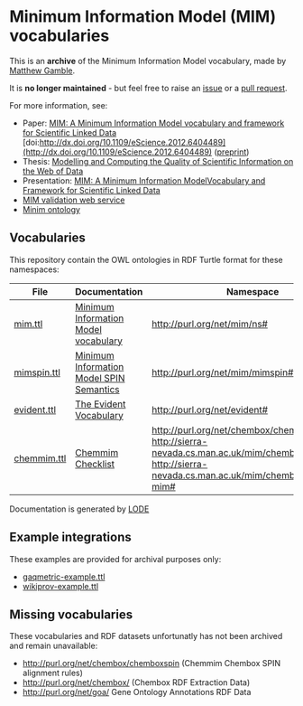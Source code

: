 # Minimum Information Model (MIM) vocabularies

This is an **archive** of the Minimum Information Model vocabulary, made by 
[Matthew Gamble](http://orcid.org/0000-0003-4913-1485).

It is **no longer maintained** - but feel free to raise an
[issue](https://github.com/ResearchObject/mim-vocabulary/issues)
or a [pull request](https://github.com/ResearchObject/mim-vocabulary/pulls).

For more information, see:

* Paper: [MIM: A Minimum Information Model vocabulary and framework for Scientific Linked Data](http://dx.doi.org/10.1109/eScience.2012.6404489) <br> [doi:http://dx.doi.org/10.1109/eScience.2012.6404489](http://dx.doi.org/10.1109/eScience.2012.6404489) ([preprint](http://www.esciencelab.org.uk/publications/preprints/2012/gamble-mim-10.1109_eScience.2012.6404489.pdf))
* Thesis: [Modelling and Computing the Quality of Scientific Information on the Web of Data](https://www.escholar.manchester.ac.uk/uk-ac-man-scw:224381) 
* Presentation: [MIM:  A Minimum Information ModelVocabulary and Framework for Scientific Linked Data](http://dev.mygrid.org.uk/wiki/download/attachments/14418927/MIM-Complete.pdf)
* [MIM validation web service](https://github.com/matthewgamble/mim-ws)
* [Minim ontology](https://github.com/wf4ever/ro-manager/blob/master/Minim/Minim-description.md)


## Vocabularies

This repository contain the OWL ontologies in RDF Turtle format for these namespaces: 

| File | Documentation | Namespace |
| ---- | ------------- | --------- |
| [mim.ttl](mim.ttl) | [Minimum Information Model vocabulary](http://essepuntato.it/lode/owlapi/https://cdn.rawgit.com/ResearchObject/mim-vocabulary/2014-04-30/mim.ttl) | http://purl.org/net/mim/ns# | 
| [mimspin.ttl](mimspin.ttl) | [Minimum Information Model SPIN Semantics](http://essepuntato.it/lode/owlapi/https://cdn.rawgit.com/ResearchObject/mim-vocabulary/2014-04-30/mimspin.ttl) | http://purl.org/net/mim/mimspin# | 
| [evident.ttl](evident.ttl) | [The Evident Vocabulary](http://essepuntato.it/lode/owlapi/https://cdn.rawgit.com/ResearchObject/mim-vocabulary/2014-04-30/evident.ttl) | http://purl.org/net/evident# | 
| [chemmim.ttl](chemmim.ttl) | [Chemmim Checklist](http://essepuntato.it/lode/owlapi/https://cdn.rawgit.com/ResearchObject/mim-vocabulary/2014-04-30/evident.ttl) | http://purl.org/net/chembox/chemmim <br> http://sierra-nevada.cs.man.ac.uk/mim/chembox/chemmim <br> http://sierra-nevada.cs.man.ac.uk/mim/chembox/chembox-mim# | 

Documentation is generated by [LODE](http://www.essepuntato.it/lode/)

## Example integrations

These examples are provided for archival purposes only:

* [gaqmetric-example.ttl](gaqmetric-example.ttl)
* [wikiprov-example.ttl](wikiprov-example.ttl)

## Missing vocabularies

These vocabularies and RDF datasets unfortunatly has not been archived and remain unavailable:

* http://purl.org/net/chembox/chemboxspin (Chemmim Chembox SPIN alignment rules)
* http://purl.org/net/chembox/ (Chembox RDF Extraction Data)
* http://purl.org/net/goa/ Gene Ontology Annotations RDF Data
